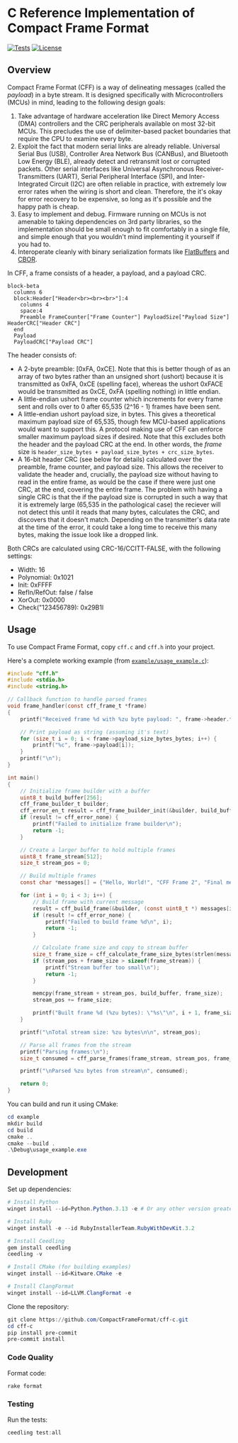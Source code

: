 # C Reference Implementation of Compact Frame Format

[![Tests](https://github.com/CompactFrameFormat/cff-c/actions/workflows/test.yml/badge.svg)](https://github.com/CompactFrameFormat/cff-c/actions/workflows/test.yml)
[![License](https://img.shields.io/badge/license-MIT-blue.svg)](https://github.com/CompactFrameFormat/cff-c/blob/master/LICENSE)

## Overview

Compact Frame Format (CFF) is a way of delineating messages (called the _payload_) in a byte stream. It is designed specifically with Microcontrollers (MCUs) in mind, leading to the following design goals:

1. Take advantage of hardware acceleration like Direct Memory Access (DMA) controllers and the CRC peripherals available on most 32-bit MCUs. This precludes the use of delimiter-based packet boundaries that require the CPU to examine every byte.
2. Exploit the fact that modern serial links are already reliable. Universal Serial Bus (USB), Controller Area Network Bus (CANBus), and Bluetooth Low Energy (BLE), already detect and retransmit lost or corrupted packets. Other serial interfaces like Universal Asynchronous Receiver-Transmitters (UART), Serial Peripheral Interface (SPI), and Inter-Integrated Circuit (I2C) are often reliable in practice, with extremely low error rates when the wiring is short and clean. Therefore, the it's okay for error recovery to be expensive, so long as it's possible and the happy path is cheap. 
3. Easy to implement and debug. Firmware running on MCUs is not amenable to taking dependencies on 3rd party libraries, so the implementation should be small enough to fit comfortably in a single file, and simple enough that you wouldn't mind implementing it yourself if you had to.
4. Interoperate cleanly with binary serialization formats like [FlatBuffers](https://flatbuffers.dev/) and [CBOR](https://cbor.io/).

In CFF, a frame consists of a header, a payload, and a payload CRC.

```mermaid
block-beta
  columns 6
  block:Header["Header<br><br><br>"]:4
    columns 4
    space:4
    Preamble FrameCounter["Frame Counter"] PayloadSize["Payload Size"] HeaderCRC["Header CRC"]
  end
  Payload
  PayloadCRC["Payload CRC"]
```

The header consists of:

* A 2-byte preamble: [0xFA, 0xCE]. Note that this is better though of as an array of two bytes rather than an unsigned short (ushort) because it is transmitted as 0xFA, 0xCE (spelling face), whereas the ushort 0xFACE would be transmitted as 0xCE, 0xFA (spelling  nothing) in little endian.
* A little-endian ushort frame counter which increments for every frame sent and rolls over to 0 after 65,535 (2^16 - 1) frames have been sent.
* A little-endian ushort payload size, in bytes. This gives a theoretical maximum payload size of 65,535, though few MCU-based applications would want to support this. A protocol making use of CFF can enforce smaller maximum payload sizes if desired. Note that this excludes both the header and the payload CRC at the end. In other words, the _frame_ size is `header_size_bytes + payload_size_bytes + crc_size_bytes`.
* A 16-bit header CRC (see below for details) calculated over the preamble, frame counter, and payload size. This allows the receiver to validate the header and, crucially, the payload size without having to read in the entire frame, as would be the case if there were just one CRC, at the end, covering the entire frame. The problem with having a single CRC is that the if the payload size is corrupted in such a way that it is extremely large (65,535 in the pathological case) the reciever will not detect this until it reads that many bytes, calculates the CRC, and discovers that it doesn't match. Depending on the transmitter's data rate at the time of the error, it could take a long time to receive this many bytes, making the issue look like a dropped link. 

Both CRCs are calculated using CRC-16/CCITT-FALSE, with the following settings:

- Width: 16
- Polynomial: 0x1021
- Init: 0xFFFF
- RefIn/RefOut: false / false
- XorOut: 0x0000
- Check("123456789): 0x29B1l

## Usage

To use Compact Frame Format, copy `cff.c` and `cff.h` into your project. 

Here's a complete working example (from [`example/usage_example.c`](https://github.com/CompactFrameFormat/cff-c/blob/main/example/usage_example.c)):

```c
#include "cff.h"
#include <stdio.h>
#include <string.h>

// Callback function to handle parsed frames
void frame_handler(const cff_frame_t *frame)
{
    printf("Received frame %d with %zu byte payload: ", frame->header.frame_counter, frame->payload_size_bytes_bytes);

    // Print payload as string (assuming it's text)
    for (size_t i = 0; i < frame->payload_size_bytes_bytes; i++) {
        printf("%c", frame->payload[i]);
    }
    printf("\n");
}

int main()
{
    // Initialize frame builder with a buffer
    uint8_t build_buffer[256];
    cff_frame_builder_t builder;
    cff_error_en_t result = cff_frame_builder_init(&builder, build_buffer, sizeof(build_buffer));
    if (result != cff_error_none) {
        printf("Failed to initialize frame builder\n");
        return -1;
    }

    // Create a larger buffer to hold multiple frames
    uint8_t frame_stream[512];
    size_t stream_pos = 0;

    // Build multiple frames
    const char *messages[] = {"Hello, World!", "CFF Frame 2", "Final message"};

    for (int i = 0; i < 3; i++) {
        // Build frame with current message
        result = cff_build_frame(&builder, (const uint8_t *) messages[i], strlen(messages[i]));
        if (result != cff_error_none) {
            printf("Failed to build frame %d\n", i);
            return -1;
        }

        // Calculate frame size and copy to stream buffer
        size_t frame_size = cff_calculate_frame_size_bytes(strlen(messages[i]));
        if (stream_pos + frame_size > sizeof(frame_stream)) {
            printf("Stream buffer too small\n");
            return -1;
        }

        memcpy(frame_stream + stream_pos, build_buffer, frame_size);
        stream_pos += frame_size;

        printf("Built frame %d (%zu bytes): \"%s\"\n", i + 1, frame_size, messages[i]);
    }

    printf("\nTotal stream size: %zu bytes\n\n", stream_pos);

    // Parse all frames from the stream
    printf("Parsing frames:\n");
    size_t consumed = cff_parse_frames(frame_stream, stream_pos, frame_handler);

    printf("\nParsed %zu bytes from stream\n", consumed);

    return 0;
}
```

You can build and run it using CMake:

```powershell
cd example
mkdir build
cd build
cmake ..
cmake --build .
.\Debug\usage_example.exe
```

## Development

Set up dependencies:
```powershell
# Install Python
winget install --id=Python.Python.3.13 -e # Or any other version greater than 3.8

# Install Ruby
winget install -e --id RubyInstallerTeam.RubyWithDevKit.3.2

# Install Ceedling
gem install ceedling
ceedling -v

# Install CMake (for building examples)
winget install --id=Kitware.CMake -e

# Install ClangFormat
winget install --id=LLVM.ClangFormat -e
```

Clone the repository:
```powershell
git clone https://github.com/CompactFrameFormat/cff-c.git
cd cff-c
pip install pre-commit
pre-commit install
```

### Code Quality

Format code:
```powershell
rake format
```

### Testing

Run the tests:
```powershell
ceedling test:all
```

